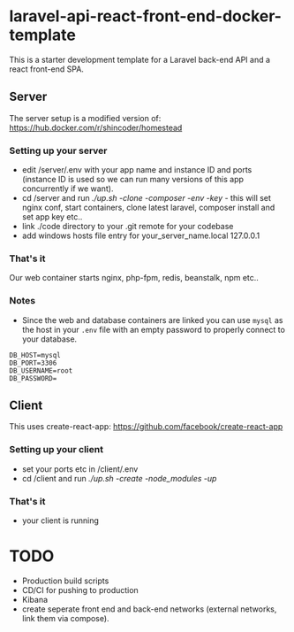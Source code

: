 # laravel-api-react-front-end-docker-template

This is a starter development template for a Laravel back-end API and a react front-end SPA.

## Server

The server setup is a modified version of: https://hub.docker.com/r/shincoder/homestead

### Setting up your server
- edit /server/.env with your app name and instance ID and ports (instance ID is used so we can run many versions of this app concurrently if we want).
- cd /server and run *./up.sh -clone -composer -env -key* - this will set nginx conf, start containers, clone latest laravel, composer install and set app key etc..
- link ./code directory to your .git remote for your codebase
- add windows hosts file entry for your_server_name.local 127.0.0.1

### That's it
Our web container starts nginx, php-fpm, redis, beanstalk, npm etc.. 

### Notes
- Since the web and database containers are linked you can use ```mysql``` as  the host in your ```.env``` file with an empty password to properly connect to your database.
```
DB_HOST=mysql
DB_PORT=3306
DB_USERNAME=root
DB_PASSWORD=
```

## Client

This uses create-react-app: https://github.com/facebook/create-react-app

### Setting up your client
- set your ports etc in /client/.env
- cd /client and run *./up.sh -create -node_modules -up*

### That's it
- your client is running


# TODO
- Production build scripts
- CD/CI for pushing to production
- Kibana
- create seperate front end and back-end networks (external networks, link them via compose).
